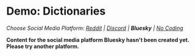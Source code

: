 # Demo: Dictionaries
_Choose Social Media Platform: <a href='../../../reddit/ch05_history/04_list_data_python/02_demo_dictionaries.html'>Reddit</a> | <a href='../../../discord/ch05_history/04_list_data_python/02_demo_dictionaries.html'>Discord</a> | __Bluesky__ | <a href='../../../nocode/ch05_history/04_list_data_python/02_demo_dictionaries.html'>No Coding</a>_

__Content for the social media platform Bluesky hasn't been created yet. Please try another platform.__